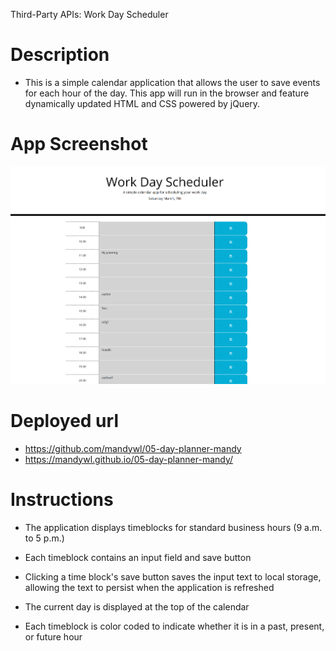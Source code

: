 Third-Party APIs: Work Day Scheduler

# Description 

* This is a simple calendar application that allows the user to save events for each hour of the day. This app will run in the browser and feature dynamically updated HTML and CSS powered by jQuery.


# App Screenshot 
![App Screenshot](appScreenShot.png)


# Deployed url

* https://github.com/mandywl/05-day-planner-mandy
* https://mandywl.github.io/05-day-planner-mandy/


# Instructions

* The application displays timeblocks for standard business hours (9 a.m. to 5 p.m.)

* Each timeblock contains an input field and save button

* Clicking a time block's save button saves the input text to local storage, allowing the text to persist when the application is refreshed

* The current day is displayed at the top of the calendar

* Each timeblock is color coded to indicate whether it is in a past, present, or future hour
